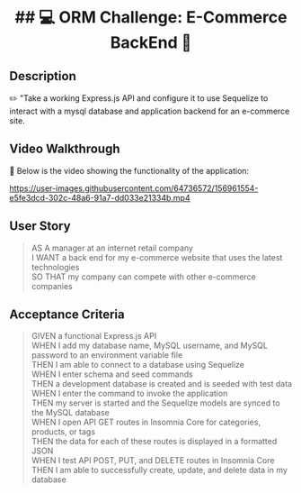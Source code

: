 <h1 align="center"> ## 💻 ORM Challenge: E-Commerce BackEnd 💾 </h1>

## Description

✏️ "Take a working Express.js API and configure it to use Sequelize to interact with a mysql database and application backend for an e-commerce site. 

## Video Walkthrough

🎥 Below is the video showing the functionality of the application:

https://user-images.githubusercontent.com/64736572/156961554-e5fe3dcd-302c-48a6-91a7-dd033e21334b.mp4

## User Story
> AS A manager at an internet retail company\
> I WANT a back end for my e-commerce website that uses the latest technologies\
> SO THAT my company can compete with other e-commerce companies

## Acceptance Criteria
> GIVEN a functional Express.js API\
> WHEN I add my database name, MySQL username, and MySQL password to an environment variable file\
> THEN I am able to connect to a database using Sequelize\
> WHEN I enter schema and seed commands\
> THEN a development database is created and is seeded with test data\
> WHEN I enter the command to invoke the application\
> THEN my server is started and the Sequelize models are synced to the MySQL database\
> WHEN I open API GET routes in Insomnia Core for categories, products, or tags\
> THEN the data for each of these routes is displayed in a formatted JSON\
> WHEN I test API POST, PUT, and DELETE routes in Insomnia Core\
> THEN I am able to successfully create, update, and delete data in my database


